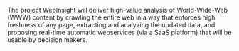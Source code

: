 The project WebInsight will deliver high-value analysis of World-Wide-Web (WWW) content by crawling the entire web in a way that enforces high freshness of any page, extracting and analyzing the updated data, and proposing real-time automatic webservices (via a SaaS platform) that will be usable by decision makers.
